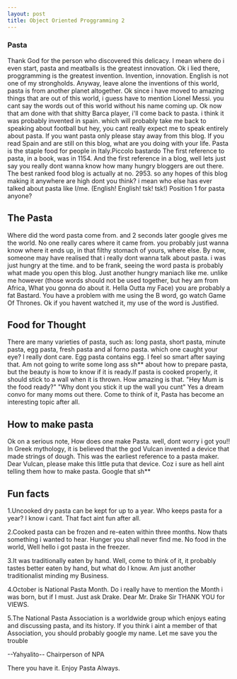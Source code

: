 ```yaml
---
layout: post
title: Object Oriented Proggramming 2
---
```

### Pasta 

Thank God for the person who discovered this delicacy. I mean where do i even start, pasta and meatballs is the greatest innovation. Ok i lied there, proggramming is the greatest invention. Invention, innovation. English is not one of my strongholds. Anyway, leave alone the inventions of this world, pasta is from another planet altogether. Ok since i have moved to amazing things that are out of this world, i guess have to mention Lionel Messi. you cant say the words out of this world without his name coming up. Ok now that am done with that shitty Barca player, i'll come back to pasta. i think it was probably invented in spain. which will probably take me back to speaking about football but hey, you cant really expect me to speak entirely about pasta. If you want pasta only please stay away from this blog.
If you read Spain and are still on this blog, what are you doing with your life. Pasta is the staple food for people in Italy.Piccolo bastardo
The first reference to pasta, in a book, was in 1154. And the first reference in a blog, well lets just say you really dont wanna know how many hungry bloggers are out there. 
 The best ranked food blog is actually at no. 2953. so any hopes of this blog making it anywhere are high dont you think? i mean who else has ever talked about pasta like I/me. (English! English! tsk! tsk!) 
 Position 1 for pasta anyone?

## The Pasta 
Where did the word pasta come from. and 2 seconds later google gives me the world. No one really cares where it came from. you probably just wanna know where it ends up,  in that filthy stomach of yours, where else. 
By now, someone may have realised that i really dont wanna talk about pasta. i was just hungry at the time. and to be frank, seeing the word pasta is probably what made you open this blog. Just another hungry maniach like me. unlike me however (those words should not be used together, but hey am from Africa, What you gonna do about it. Hella Outta my Face) you are probably a fat Bastard. You have a problem with me using the B word, go watch Game Of Thrones. Ok if you havent watched it, my use of the word is Justified.

## Food for Thought
 There are many varieties of pasta, such as: long pasta, short pasta, minute pasta, egg pasta, fresh pasta and al forno pasta. which one caught your eye? I really dont care.
  Egg pasta contains egg. I feel so smart after saying that. Am not going to write some long ass sh** about how to prepare pasta, but the beauty is how to know if it is ready.If pasta is cooked properly, it should stick to a wall when it is thrown. How amazing is that. "Hey Mum is the food ready?" "Why dont you stick it up the wall you cunt" Yes a dream convo for many moms out there.
  Come to think of it, Pasta has become an interesting topic after all.

  ## How to make pasta
  Ok on a serious note, How does one make Pasta. well, dont worry i got you!! In Greek mythology, it is believed that the god Vulcan invented a device that made strings of dough. This was the earliest reference to a pasta maker. Dear Vulcan, please make this little puta that device. Coz i sure as hell aint telling them how to make pasta. Google that sh**

  ## Fun facts

  1.Uncooked dry pasta can be kept for up to a year. Who keeps pasta for a year? I know i cant. That fact aint fun after all. 

  2.Cooked pasta can be frozen and re-eaten within three months. Now thats something i wanted to hear. Hunger you shall never find me. No food in the world, Well hello i got pasta in the freezer.

  3.It was traditionally eaten by hand. Well, come to think of it, it probably tastes better eaten by hand, but what do I know. Am just another traditionalist minding my Business.

  4.October is National Pasta Month. Do i really have to mention the Month i was born, but if I must. Just ask Drake. Dear Mr. Drake Sir THANK YOU for VIEWS. 

  5.The National Pasta Association is a worldwide group which enjoys eating and discussing pasta, and its history. If you think i aint a member of that Association, you should probably google my name. Let me save you the trouble 

  --Yahyalito--
  Chairperson of NPA

  There you have it.
  Enjoy Pasta Always.


